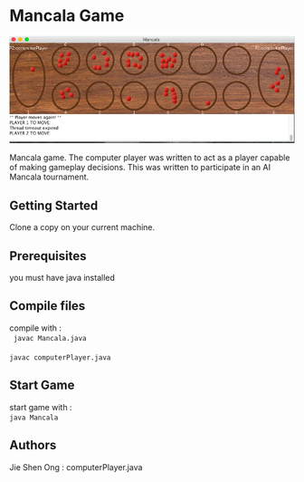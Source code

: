 # Mancala Game
<img src = "https://github.com/jshen96/mancala/blob/master/mancalaDemo.png?raw=true">

Mancala game. The computer player was written to act as a player capable of making gameplay decisions.
This was written to participate in an AI Mancala tournament.

## Getting Started
Clone a copy on your current machine.

## Prerequisites

you must have java installed

## Compile files
compile with : <br>
      <code>    javac Mancala.java</code> <br>
      <code>    javac computerPlayer.java</code>
      

## Start Game
start game with : <br>
      <code>java Mancala </code>


## Authors
   Jie Shen Ong : computerPlayer.java


	

